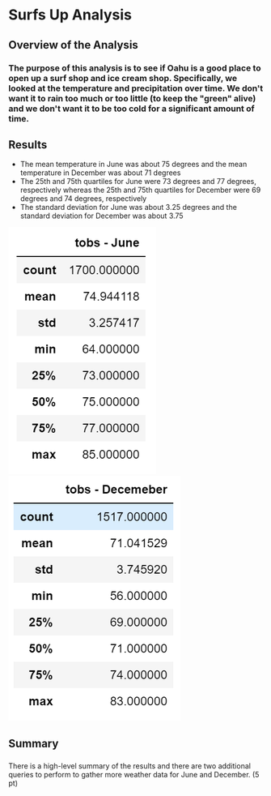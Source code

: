 # Surfs Up Analysis

## Overview of the Analysis

### The purpose of this analysis is to see if Oahu is a good place to open up a surf shop and ice cream shop. Specifically, we looked at the temperature and precipitation over time. We don't want it to rain too much or too little (to keep the "green" alive) and we don't want it to be too cold for a significant amount of time.

## Results

* The mean temperature in June was about 75 degrees and the mean temperature in December was about 71 degrees
* The 25th and 75th quartiles for June were 73 degrees and 77 degrees, respectively whereas the  25th and 75th quartiles for December were 69 degrees and 74 degrees, respectively
* The standard deviation for June was about 3.25 degrees and the standard deviation for December was about 3.75

![](https://github.com/mansal2487/surfs_up/blob/main/june_temperatures.PNG) ![](https://github.com/mansal2487/surfs_up/blob/main/december_temperatures.PNG)

## Summary

### 


There is a high-level summary of the results and there are two additional queries to perform to gather more weather data for June and December. (5 pt)
